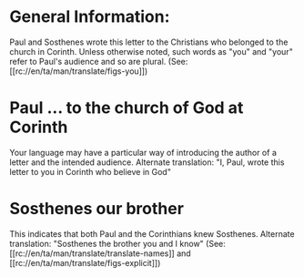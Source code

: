 # General Information:

Paul and Sosthenes wrote this letter to the Christians who belonged to the church in Corinth.
Unless otherwise noted, such words as "you" and "your" refer to Paul's audience and so are plural. (See: [[rc://en/ta/man/translate/figs-you]])

# Paul ... to the church of God at Corinth

Your language may have a particular way of introducing the author of a letter and the intended audience. Alternate translation: "I, Paul, wrote this letter to you in Corinth who believe in God"

# Sosthenes our brother

This indicates that both Paul and the Corinthians knew Sosthenes. Alternate translation: "Sosthenes the brother you and I know" (See: [[rc://en/ta/man/translate/translate-names]] and [[rc://en/ta/man/translate/figs-explicit]])

